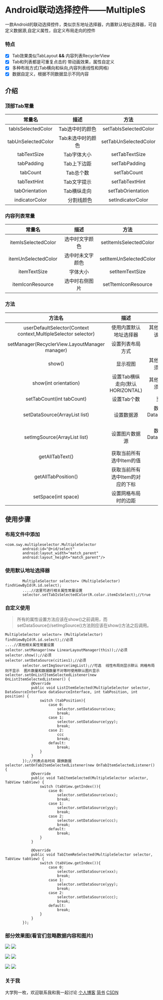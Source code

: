 # Android联动选择控件——MultipleS

一款Android的联动选择控件，类似京东地址选择器，内置默认地址选择器，可自定义数据源,自定义属性，自定义布局走向的控件

### 特点
- [x] Tab效果类似TabLayout **&&** 内容列表RecyclerView
- [x] Tab和列表都是可重复点击的 带动画效果，属性自定义
- [x] 多种布局方式(Tab横向和纵向,内容列表线性和网格)
- [x] 数据自定义，根据不同数据显示不同内容
## 介绍
### 顶部Tab常量

常量名 | 描述 | 方法
:--: | :--: | :--:
tabIsSelectedColor| Tab选中时的颜色|setTabIsSelectedColor
tabUnSelectedColor | Tab未选中时的颜色|setTabUnSelectedColor
tabTextSize|Tab字体大小 | setTabTextSize
tabPadding | Tab上下边距 | setTabPadding
tabCount | Tab总个数 | setTabCount
tabTextHint | Tab文字提示 | setTabTextHint
tabOrientation |Tab横纵走向 | setTabOrientation
indicatorColor |　分割线颜色|setIndicatorColor

### 内容列表常量
常量名 | 描述 | 方法
:--: | :--: | :--:
itemIsSelectedColor　|选中时文字颜色 |setItemIsSelectedColor
itemUnSelectedColor | 选中时未文字颜色 | setItemUnSelectedColor
itemTextSize | 字体大小 | setItemTextSize
itemIconResource | 选中时右侧图片 | setTtemIconResource

### 方法
方法名 | 描述 | 限制
:--: | :--: | :--:
userDefaultSelector(Context context,MultipleSelector selector) | 使用内置默认地址选择器 | 其他属性设置方法应该在其之前调用 
setManager(RecyclerView.LayoutManager manager) | 设置列表布局方式 | 无
show() | 显示视图 | 其他属性设置方法必须在其之前调用
show(int orientation) | 设置Tab横纵走向(默认HORIZONTAL) | 其他属性设置方法必须在其之前调用
setTabCount(int tabCount) | 设置Tab个数 | 至少大于两个
setDataSource(ArrayList list) | 设置数据源 | 数据源必须实现DataSourceInterface接口
setImgSource(ArrayList list) | 设置图片数据源 | 数据源必须实现DataSourceInterface接口
getAllTabText() | 获取当前所有选中Item的值 | 无
getAllTabPosition() | 获取当前所有选中Item的对应的下标 | 无
setSpace(int space) |设置网格布局时的边距 | 无

## 使用步骤

### 布局文件中添加

```
<com.swy.multipleselector.MultipleSelector
        android:id="@+id/select"
        android:layout_width="match_parent"
        android:layout_height="match_parent"/>
```

### 使用默认地址选择器

```
        MultipleSelector selector= (MultipleSelector) findViewById(R.id.select);
        ....//这里可进行相关属性常量设置
        selector.setTabIsSelectedColor(R.color.itemIsSelect);//true
```
### 自定义使用

> 所有的属性设置方法应该在show()之前调用，而setDataSource()/setImgSource()方法则应该在show()方法之后调用。

```
MultipleSelector selector= (MultipleSelector) findViewById(R.id.select);//必须
....//其他相关属性常量设置
selector.setManager(new LinearLayoutManager(this));//必须
selector.show();//必须
selector.setDataSource(cities1);//必须
        selector.setImgSource(imgList);//可选  线性布局则显示默认 网格布局则不显示  图片数量和数据数量不对等时使用默认图片显示
selector.setOnListItemSelectedListener(new OnListItemSelectedListener() {
            @Override
            public void ListItemSelected(MultipleSelector selector, DataSourceInterface dataSourceInterface, int tabPosition, int position) {
                switch (tabPosition){
                    case 0:
                        selector.setDataSource(xxx;
                        break;
                    case 1:
                        selector.setDataSource(yyy);
                        break;
                    case 2:
                        ccc
                        break;
                    default:
                        break;
                }
            }
        });//列表点击时间 跟换数据
selector.setOnTabItemSelectedListener(new OnTabItemSelectedListener() {
            @Override
            public void TabItemSelected(MultipleSelector selector, TabView tabView) {
                switch (tabView.getIndex()){
                    case 0:
                        selector.setDataSource(xxx);
                        break;
                    case 1:
                        selector.setDataSource(yyy);
                        break;
                    case 2:
                        selector.setDataSource(ccc);
                        break;
                    default:
                        break;
                }
            }

            @Override
            public void TabItemReSelected(MultipleSelector selector, TabView tabView) {
                switch (tabView.getIndex()){
                    case 0:
                        selector.setDataSource(xxx);
                        break;
                    case 1:
                        selector.setDataSource(yyy);
                        break;
                    case 2:
                        selector.setDataSource(ccc);
                        break;
                    default:
                        break;
                }
            }
        });
```
### 部分效果图(看官们忽略数据内容和图片)
![](http://oquj35wa4.bkt.clouddn.com/multiples1.gif)
![](http://oquj35wa4.bkt.clouddn.com/multiples_dialog1.gif)<br>

![](http://oquj35wa4.bkt.clouddn.com/multiples.change_color1.gif)
![](http://oquj35wa4.bkt.clouddn.com/multiples_tab_horizontal_list_grid1.gif)<br>

![](http://oquj35wa4.bkt.clouddn.com/multiples_tab_vertical_list_linear1.gif)
![](http://oquj35wa4.bkt.clouddn.com/multiples_tab_vertical_list_grid1.gif)

### 关于我
大学狗一枚，欢迎联系我和我一起讨论
[个人博客](http://www.swyiww.com/)
[简书](http://www.jianshu.com/u/07886c430033)
[CSDN](http://blog.csdn.net/qq_26309061)